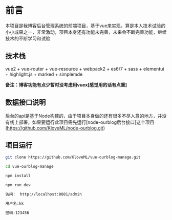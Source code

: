 # 前言

本项目是我博客后台管理系统的前端项目，基于vue来实现，算是本人技术试验的小小成果之一，非常激动，项目本身还有功能未完善，未来会不断完善功能，继续技术的不断学习和试验

## 技术栈

vue2 + vue-router + vue-resource + webpack2 + es6/7 + sass + elementui + highlight.js + marked + simplemde

**备注：博客功能有点少暂时没考虑用vuex[感觉用的话有点重]**

## 数据接口说明
后台的api是基于Node构建的，由于项目本身做的还有很多不尽人意的地方，并没有线上部署，如果要运行此项目需先运行[node-ourblog后台接口]这个项目(https://github.com/KloveML/node-ourblog.git)


## 项目运行

``` bash
git clone https://github.com/KloveML/vue-ourblog-manage.git

cd vue-ourblog-manage

npm install

npm run dev

访问:  http://localhost:8081/admin

用户名:kk

密码:123456

```
